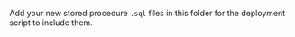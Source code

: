Add your new stored procedure `.sql` files in this folder for the deployment script to include them.